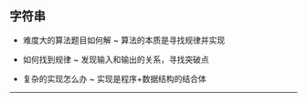 ## 字符串

- 难度大的算法题目如何解 ~
  算法的本质是寻找规律并实现

- 如何找到规律 ~
  发现输入和输出的关系，寻找突破点

- 复杂的实现怎么办 ~
  实现是程序+数据结构的结合体

---

